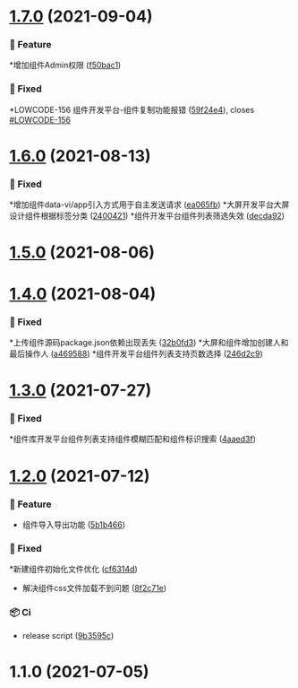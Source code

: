 # [1.7.0](https://git.cloudwise.com/FlyFish/visual_component_platform_server/compare/v1.6.0...v1.7.0) (2021-09-04)

### 🌟 Feature

*增加组件Admin权限 ([f50bac1](https://git.cloudwise.com/FlyFish/visual_component_platform_server/commits/f50bac1))


### 🐛 Fixed

*LOWCODE-156 组件开发平台-组件复制功能报错 ([59f24e4](https://git.cloudwise.com/FlyFish/visual_component_platform_server/commits/59f24e4)), closes [#LOWCODE-156](https://git.cloudwise.com/FlyFish/visual_component_platform_server/issues/LOWCODE-156)



# [1.6.0](https://git.cloudwise.com/FlyFish/visual_component_platform_server/compare/v1.5.0...v1.6.0) (2021-08-13)

### 🐛 Fixed

*增加组件data-vi/app引入方式用于自主发送请求 ([ea065fb](https://git.cloudwise.com/FlyFish/visual_component_platform_server/commits/ea065fb))
*大屏开发平台大屏设计组件根据标签分类 ([2400421](https://git.cloudwise.com/FlyFish/visual_component_platform_server/commits/2400421))
*组件开发平台组件列表筛选失效 ([decda92](https://git.cloudwise.com/FlyFish/visual_component_platform_server/commits/decda92))



# [1.5.0](https://git.cloudwise.com/FlyFish/visual_component_platform_server/compare/v1.4.0...v1.5.0) (2021-08-06)


# [1.4.0](https://git.cloudwise.com/FlyFish/visual_component_platform_server/compare/v1.3.0...v1.4.0) (2021-08-04)

### 🐛 Fixed

*上传组件源码package.json依赖出现丢失 ([32b0fd3](https://git.cloudwise.com/FlyFish/visual_component_platform_server/commits/32b0fd3))
*大屏和组件增加创建人和最后操作人 ([a469588](https://git.cloudwise.com/FlyFish/visual_component_platform_server/commits/a469588))
*组件开发平台组件列表支持页数选择 ([246d2c9](https://git.cloudwise.com/FlyFish/visual_component_platform_server/commits/246d2c9))



# [1.3.0](https://git.cloudwise.com/FlyFish/visual_component_platform_server/compare/v1.2.0...v1.3.0) (2021-07-27)

### 🐛 Fixed

*组件库开发平台组件列表支持组件模糊匹配和组件标识搜索 ([4aaed3f](https://git.cloudwise.com/FlyFish/visual_component_platform_server/commits/4aaed3f))



# [1.2.0](https://git.cloudwise.com/FlyFish/visual_component_platform_server/compare/v1.1.0...v1.2.0) (2021-07-12)

### 🌟 Feature

* 组件导入导出功能 ([5b1b466](https://git.cloudwise.com/FlyFish/visual_component_platform_server/commits/5b1b466))


### 🐛 Fixed

*新建组件初始化文件优化 ([cf6314d](https://git.cloudwise.com/FlyFish/visual_component_platform_server/commits/cf6314d))
* 解决组件css文件加载不到问题 ([8f2c71e](https://git.cloudwise.com/FlyFish/visual_component_platform_server/commits/8f2c71e))


### 📦 Ci

* release script ([9b3595c](https://git.cloudwise.com/FlyFish/visual_component_platform_server/commits/9b3595c))



# 1.1.0 (2021-07-05)


